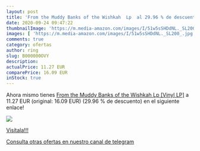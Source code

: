```yaml
---
layout: post
title: 'From the Muddy Banks of the Wishkah  Lp  al 29.96 % de descuento'
date: 2020-09-24 09:47:22
thumbnailImage: 'https://m.media-amazon.com/images/I/51w5sSHDdNL._SL200_.jpg'
images: [ 'https://m.media-amazon.com/images/I/51w5sSHDdNL._SL200_.jpg' ]
comments: true
category: ofertas
author: ring
slug: B000000OVY
description:
actualPrice: 11.27 EUR
comparePrice: 16.09 EUR
inStock: true
---
```


Ahora mismo tienes [From the Muddy Banks of the Wishkah  Lp  [Vinyl LP]](https://www.amazon.com/dp/B000000OVY/?tag=redken08-20) a 11.27 EUR (original: 16.09 EUR) (29.96 %  de descuento) en el siguiente enlace!

[![](https://m.media-amazon.com/images/I/51w5sSHDdNL._SL200_.jpg)](https://www.amazon.com/dp/B000000OVY/?tag=redken08-20)

[Visítala!!!](https://www.amazon.com/dp/B000000OVY/?tag=redken08-20)

[Consulta otras ofertas en nuestro canal de telegram](https://t.me/s/ofertas25)
